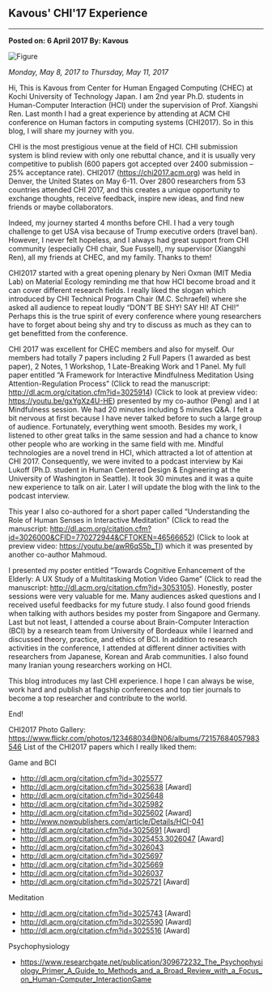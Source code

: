 ﻿## Kavous' CHI'17 Experience


---
**Posted on: 6 April 2017 By: Kavous**

![Figure](https://farm5.staticflickr.com/4163/34795384576_820fe3d44b_c.jpg)

*Monday, May 8, 2017 to Thursday, May 11, 2017*

Hi,
This is Kavous from Center for Human Engaged Computing (CHEC) at Kochi University of Technology Japan. I am 2nd year Ph.D. students in Human-Computer Interaction (HCI) under the supervision of Prof. Xiangshi Ren. Last month I had a great experience by attending at ACM CHI conference on Human factors in computing systems (CHI2017). So in this blog, I will share my journey with you.
 
CHI is the most prestigious venue at the field of HCI. CHI submission system is blind review with only one rebuttal chance, and it is usually very competitive to publish (600 papers got accepted over 2400 submission – 25% acceptance rate). CHI2017 (https://chi2017.acm.org) was held in Denver, the United States on May 6-11. Over 2800 researchers from 53 countries attended CHI 2017, and this creates a unique opportunity to exchange thoughts, receive feedback, inspire new ideas, and find new friends or maybe collaborators.
 
Indeed, my journey started 4 months before CHI. I had a very tough challenge to get USA visa because of Trump executive orders (travel ban). However, I never felt hopeless, and I always had great support from CHI community (especially CHI chair, Sue Fussell), my supervisor (Xiangshi Ren), all my friends at CHEC, and my family. Thanks to them!
 
CHI2017 started with a great opening plenary by Neri Oxman (MIT Media Lab) on Material Ecology reminding me that how HCI become broad and it can cover different research fields. I really liked the slogan which introduced by CHI Technical Program Chair (M.C. Schraefel) where she asked all audience to repeat loudly “DON’T BE SHY! SAY HI! AT CHI!” Perhaps this is the true spirit of every conference where young researchers have to forget about being shy and try to discuss as much as they can to get benefitted from the conference.
 
CHI 2017 was excellent for CHEC members and also for myself. Our members had totally 7 papers including 2 Full Papers (1 awarded as best paper), 2 Notes, 1 Workshop, 1 Late-Breaking Work and 1 Panel. My full paper entitled “A Framework for Interactive Mindfulness Meditation Using Attention-Regulation Process” (Click to read the manuscript: http://dl.acm.org/citation.cfm?id=3025914) (Click to look at preview video: https://youtu.be/gxYgXz4U-HE) presented by my co-author (Peng) and I at Mindfulness session. We had 20 minutes including 5 minutes Q&A. I felt a bit nervous at first because I have never talked before to such a large group of audience. Fortunately, everything went smooth. Besides my work, I listened to other great talks in the same session and had a chance to know other people who are working in the same field with me. Mindful technologies are a novel trend in HCI, which attracted a lot of attention at CHI 2017. Consequently, we were invited to a podcast interview by Kai Lukoff (Ph.D. student in Human Centered Design & Engineering at the University of Washington in Seattle). It took 30 minutes and it was a quite new experience to talk on air. Later I will update the blog with the link to the podcast interview.
 
This year I also co-authored for a short paper called “Understanding the Role of Human Senses in Interactive Meditation” (Click to read the manuscript: http://dl.acm.org/citation.cfm?id=3026000&CFID=770272944&CFTOKEN=46566652) (Click to look at preview video: https://youtu.be/awR6qS5b_TI) which it was presented by another co-author Mahmoud.
 
I presented my poster entitled “Towards Cognitive Enhancement of the Elderly: A UX Study of a Multitasking Motion Video Game” (Click to read the manuscript: http://dl.acm.org/citation.cfm?id=3053105). Honestly, poster sessions were very valuable for me. Many audiences asked questions and I received useful feedbacks for my future study. I also found good friends when talking with authors besides my poster from Singapore and Germany. Last but not least, I attended a course about Brain-Computer Interaction (BCI) by a research team from University of Bordeaux while I learned and discussed theory, practice, and ethics of BCI. In addition to research activities in the conference, I attended at different dinner activities with researchers from Japanese, Korean and Arab communities. I also found many Iranian young researchers working on HCI.
 
This blog introduces my last CHI experience. I hope I can always be wise, work hard and publish at flagship conferences and top tier journals to become a top researcher and contribute to the world.
 
End!
 
CHI2017 Photo Gallery: https://www.flickr.com/photos/123468034@N06/albums/72157684057983546
List of the CHI2017 papers which I really liked them:

Game and BCI
* http://dl.acm.org/citation.cfm?id=3025577
* http://dl.acm.org/citation.cfm?id=3025638 [Award]
* http://dl.acm.org/citation.cfm?id=3025648
* http://dl.acm.org/citation.cfm?id=3025982
* http://dl.acm.org/citation.cfm?id=3025602 [Award]
* http://www.nowpublishers.com/article/Details/HCI-041
* http://dl.acm.org/citation.cfm?id=3025691 [Award]
* http://dl.acm.org/citation.cfm?id=3025453.3026047 [Award]
* http://dl.acm.org/citation.cfm?id=3026043
* http://dl.acm.org/citation.cfm?id=3025697
* http://dl.acm.org/citation.cfm?id=3025669
* http://dl.acm.org/citation.cfm?id=3026037
* http://dl.acm.org/citation.cfm?id=3025721 [Award]

Meditation
* http://dl.acm.org/citation.cfm?id=3025743 [Award]
* http://dl.acm.org/citation.cfm?id=3025590 [Award]
* http://dl.acm.org/citation.cfm?id=3025516 [Award]

Psychophysiology
* https://www.researchgate.net/publication/309672232_The_Psychophysiology_Primer_A_Guide_to_Methods_and_a_Broad_Review_with_a_Focus_on_Human-Computer_InteractionGame
